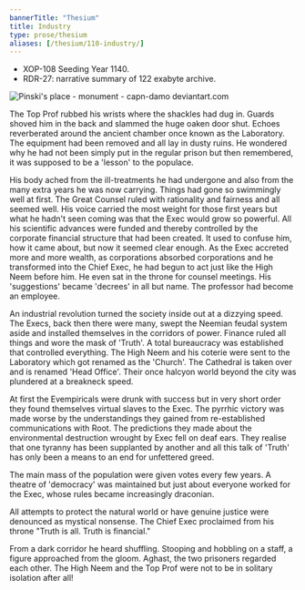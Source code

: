 ```yaml
---
bannerTitle: "Thesium" 
title: Industry
type: prose/thesium
aliases: [/thesium/110-industry/]
---
```


<div class="data">

- XOP-108 Seeding Year 1140.
- RDR-27: narrative summary of 122 exabyte archive.  

</div>


![Pinski's place - monument - capn-damo deviantart.com](/images/thesium/pinski-monument.jpg)

The Top Prof rubbed his wrists where the shackles had dug in. Guards shoved him
in the back and slammed the huge oaken door shut. Echoes reverberated around the
ancient chamber once known as the Laboratory. The equipment had been removed and
all lay in dusty ruins. He wondered why he had not been simply put in the
regular prison but then remembered, it was supposed to be a 'lesson' to the
populace.

His body ached from the ill-treatments he had undergone and also from the many
extra years he was now carrying. Things had gone so swimmingly well at first.
The Great Counsel ruled with rationality and fairness and all seemed well. His
voice carried the most weight for those first years but what he hadn't seen
coming was that the Exec would grow so powerful. All his scientific advances
were funded and thereby controlled by the corporate financial structure that had
been created. It used to confuse him, how it came about, but now it seemed clear
enough. As the Exec accreted more and more wealth, as corporations absorbed
corporations and he transformed into the Chief Exec, he had begun to act just
like the High Neem before him. He even sat in the throne for counsel meetings.
His 'suggestions' became 'decrees' in all but name. The professor had become an
employee.

An industrial revolution turned the society inside out at a dizzying speed. The
Execs, back then there were many, swept the Neemian feudal system aside and
installed themselves in the corridors of power. Finance ruled all things and
wore the mask of 'Truth'. A total bureaucracy was established that controlled
everything. The High Neem and his coterie were sent to the Laboratory which got
renamed as the 'Church'. The Cathedral is taken over and is renamed 'Head
Office'. Their once halcyon world beyond the city was plundered at a breakneck
speed.

At first the Evempiricals were drunk with success but in very short order they
found themselves virtual slaves to the Exec. The pyrrhic victory was made worse
by the understandings they gained from re-established communications with Root.
The predictions they made about the environmental destruction wrought by Exec
fell on deaf ears. They realise that one tyranny has been supplanted by another
and all this talk of 'Truth' has only been a means to an end for unfettered greed.

The main mass of the population were given votes every few years. A theatre of
'democracy' was maintained but just about everyone worked for the Exec, whose
rules became increasingly draconian.

All attempts to protect the natural world or have genuine justice were denounced
as mystical nonsense. The Chief Exec proclaimed from his throne "Truth is all.
Truth is financial."

From a dark corridor he heard shuffling. Stooping and hobbling on a staff, a
figure approached from the gloom. Aghast, the two prisoners regarded each other.
The High Neem and the Top Prof were not to be in solitary isolation after all!
